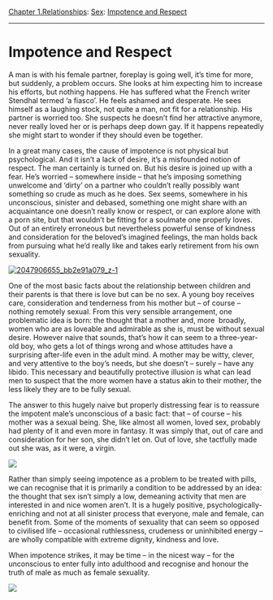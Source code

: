 [Chapter 1.Relationships](https://www.theschooloflife.com/thebookoflife/category/relationships/): [Sex](https://www.theschooloflife.com/thebookoflife/category/relationships/sex/): [Impotence and Respect](https://www.theschooloflife.com/thebookoflife/impotence-and-respect/)

* * *

# Impotence and Respect

A man is with his female partner, foreplay is going well, it’s time for more, but suddenly, a problem occurs. She looks at him expecting him to increase his efforts, but nothing happens. He has suffered what the French writer Stendhal termed ‘a fiasco’. He feels ashamed and desperate. He sees himself as a laughing stock, not quite a man, not fit for a relationship. His partner is worried too. She suspects he doesn’t find her attractive anymore, never really loved her or is perhaps deep down gay. If it happens repeatedly she might start to wonder if they should even be together.

In a great many cases, the cause of impotence is not physical but psychological. And it isn’t a lack of desire, it’s a misfounded notion of respect. The man certainly is turned on. But his desire is joined up with a fear. He’s worried – somewhere inside – that he’s imposing something unwelcome and ‘dirty’ on a partner who couldn’t really possibly want something so crude as much as he does. Sex seems, somewhere in his unconscious, sinister and debased, something one might share with an acquaintance one doesn’t really know or respect, or can explore alone with a porn site, but that wouldn’t be fitting for a soulmate one properly loves. Out of an entirely erroneous but nevertheless powerful sense of kindness and consideration for the beloved’s imagined feelings, the man holds back from pursuing what he’d really like and takes early retirement from his own sexuality.

[![2047906655_bb2e91a079_z-1](https://www.theschooloflife.com/thebookoflife/wp-content/uploads/2016/11/2047906655_bb2e91a079_z-1.jpg)](http://www.thebookoflife.org/wp-content/uploads/2016/11/2047906655_bb2e91a079_z-1.jpg)

One of the most basic facts about the relationship between children and their parents is that there is love but can be no sex. A young boy receives care, consideration and tenderness from his mother but – of course – nothing remotely sexual. From this very sensible arrangement, one problematic idea is born: the thought that a mother and, more &nbsp;broadly, women who are as loveable and admirable as she is, must be without sexual desire. However naive that sounds, that’s how it can seem to a three-year-old boy, who gets a lot of things wrong and whose attitudes have a surprising after-life even in the adult mind. A mother may be witty, clever, and very attentive to the boy’s needs, but she doesn’t – surely – have any libido. This necessary and beautifully protective illusion is what can lead men to suspect that the more women have a status akin to their mother, the less likely they are to be fully sexual.

The answer to this hugely naive but properly distressing fear is to reassure the impotent male’s unconscious of a basic fact: that – of course – his mother was a sexual being. She, like almost all women, loved sex, probably had plenty of it and even more in fantasy. It was simply that, out of care and consideration for her son, she didn’t let on. Out of love, she tactfully made out she was, as it were, a virgin.

![](http://66.media.tumblr.com/204f27e6ffc67b2bc427593ebd243876/tumblr_nhrq00YNEU1rb6373o7_500.jpg)

Rather than simply seeing impotence as a problem to be treated with pills, we can recognise that it is primarily a condition to be addressed by an idea: the thought that sex isn’t simply a low, demeaning activity that men are interested in and nice women aren’t. It is a hugely positive, psychologically-enriching and not at all sinister process that everyone, male and female, can benefit from. Some of the moments of&nbsp;sexuality that can seem so opposed to civilised life – occasional ruthlessness, crudeness or uninhibited energy – are wholly compatible with extreme dignity, kindness and love.

When impotence strikes, it may be time – in the nicest way – for the unconscious to enter fully into adulthood and recognise and honour the truth of male as much as female sexuality.

[![](https://img.youtube.com/vi/NEhSbUwHqFI/0.jpg)](https://www.youtube.com/embed/NEhSbUwHqFI '')
